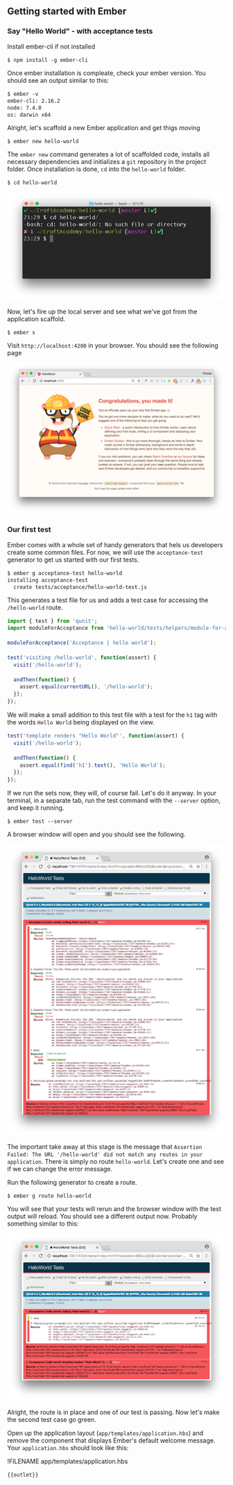 ## Getting started with Ember
### Say "Hello World" - with acceptance tests

Install ember-cli if not installed
```
$ npm install -g ember-cli
```
Once ember installation is compleate, check your ember version. You should see an output similar to this:

```
$ ember -v
ember-cli: 2.16.2
node: 7.4.0
os: darwin x64
```

Alright, let's scaffold a new Ember application and get thigs moving
```
$ ember new hello-world
```

The `ember new` command generates a lot of scaffolded code, installs all necessary dependencies and initializes a `git` repository in the project folder. Once installation is done, `cd` into the `hello-world` folder.
```
$ cd hello-world
```

![](/assets/ember-1.png)

Now, let's fire up the local server and see what we've got from the application scaffold.

``` 
$ ember s
```

Visit `http://localhost:4200` in your browser. You should see the following page

![](/assets/ember-2-scaffold-welcome.png)

### Our first test
Ember comes with a whole set of handy generators that hels us developers create some common files. For now, we will use the `acceptance-test` generator to get us started with our first tests. 

```
$ ember g acceptance-test hello-world
installing acceptance-test
  create tests/acceptance/hello-world-test.js
```
This generates a test file for us and adds a test case for accessing the `/hello-world` route. 


```javascript
import { test } from 'qunit';
import moduleForAcceptance from 'hello-world/tests/helpers/module-for-acceptance';

moduleForAcceptance('Acceptance | hello world');

test('visiting /hello-world', function(assert) {
  visit('/hello-world');

  andThen(function() {
    assert.equal(currentURL(), '/hello-world');
  });
});
```

We will make a small addition to this test file with a test for the `h1` tag with the words `Hello World` being displayed on the view.

```javascript
test('template renders "Hello World"', function(assert) {
  visit('/hello-world');

  andThen(function() {
    assert.equal(find('h1').text(), 'Hello World');
  });
});

``` 

If we run the sets now, they will, of course fail. Let's do it anyway. In your terminal, in a separate tab, run the test command with the `--server` option, and keep it running.

```
$ ember test --server
``` 

A browser window will open and you should see the following.

![](/assets/ember-3-failing-tests.png)

The important take away at this stage is the message that `Assertion Failed: The URL '/hello-world' did not match any routes in your application`. There is simply no route `hello-world`. Let's create one and see if we can change the error message. 

Run the following generator to create a route.

```
$ ember g route hello-world
```

You will see that your tests will rerun and the browser window with the test output will reload. You should see a different output now. Probably something similar to this:

![](/assets/ember-4-changed-error-message.png)

Alright, the route is in place and one of our test is passing. Now let's make the second test case go green. 

Open up the application layout (`app/templates/application.hbs`) and remove the component that displays Ember's default welcome message. Your `application.hbs` should look like this: 

!FILENAME app/templates/application.hbs
```javascript
{{outlet}}
```









